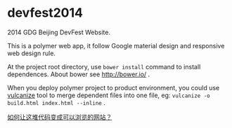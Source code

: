 devfest2014
===========

2014 GDG Beijing DevFest Website.

This is a polymer web app, it follow Google material design and responsive web design rule.

At the project root directory, use <code>bower install</code> command to install dependences. About bower see http://bower.io/ .

When you deploy polymer project to product environment, you could use [vulcanize](http://www.polymer-project.org/articles/concatenating-web-components.html) tool to merge dependent files into one file, eg: <code>vulcanize -o build.html index.html --inline</code> .

[如何让这堆代码变成可以浏览的网站？](https://github.com/renfeng/devfest2014/blob/master/README.md)
